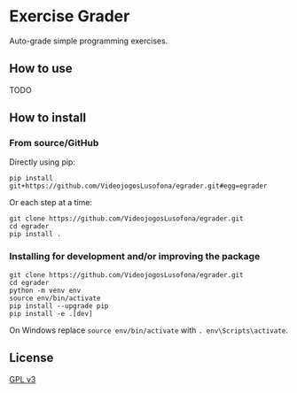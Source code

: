# Exercise Grader

Auto-grade simple programming exercises.

## How to use

TODO

## How to install

### From source/GitHub

Directly using pip:

```text
pip install git+https://github.com/VideojogosLusofona/egrader.git#egg=egrader
```

Or each step at a time:

```text
git clone https://github.com/VideojogosLusofona/egrader.git
cd egrader
pip install .
```

### Installing for development and/or improving the package

```text
git clone https://github.com/VideojogosLusofona/egrader.git
cd egrader
python -m venv env
source env/bin/activate
pip install --upgrade pip
pip install -e .[dev]
```

On Windows replace `source env/bin/activate` with `. env\Scripts\activate`.

## License

[GPL v3](LICENSE)
